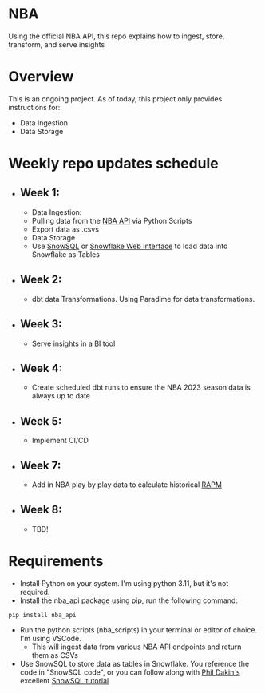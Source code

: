 # NBA
Using the official NBA API, this repo explains how to ingest, store, transform, and serve insights

# Overview
This is an ongoing project. As of today, this project only provides instructions for:
- Data Ingestion
- Data Storage

# Weekly repo updates schedule
- ## Week 1:
  -  Data Ingestion:
    -  Pulling data from the [NBA API](https://github.com/swar/nba_api) via Python Scripts
    -  Export data as .csvs
  -  Data Storage
    -  Use [SnowSQL](https://docs.snowflake.com/en/user-guide/snowsql) or [Snowflake Web Interface](https://docs.snowflake.com/en/user-guide/data-load-web-ui) to load data into Snowflake as Tables
- ## Week 2:
  - dbt data Transformations. Using Paradime for data transformations. 
- ## Week 3:
  - Serve insights in a BI tool
- ## Week 4:
  - Create scheduled dbt runs to ensure the NBA 2023 season data is always up to date
- ## Week 5:
  - Implement CI/CD
- ## Week 7:
  -  Add in NBA play by play data to calculate historical [RAPM](https://medium.com/@johnchenmbb/calculating-rapm-steps-1-and-2-of-my-summer-plan-1a78e1476b1f)
- ## Week 8:
  - TBD!

# Requirements
- Install Python on your system. I'm using python 3.11, but it's not required.
- Install the nba_api package using pip, run the following command:
```
pip install nba_api
```
- Run the python scripts (nba_scripts) in your terminal or editor of choice. I'm using VSCode. 
  - This will ingest data from various NBA API endpoints and return them as CSVs
- Use SnowSQL to store data as tables in Snowflake. You reference the code in "SnowSQL code", or you can follow along with [Phil Dakin's](https://www.linkedin.com/in/phildakin/) excellent [SnowSQL tutorial](https://medium.com/@philipdakin/dbt-snowflake-basic-model-setup-845122814178)
